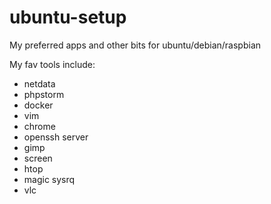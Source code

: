 # ubuntu-setup
My preferred apps and other bits for ubuntu/debian/raspbian 

My fav tools include:

* netdata
* phpstorm
* docker
* vim
* chrome
* openssh server
* gimp
* screen
* htop
* magic sysrq
* vlc
